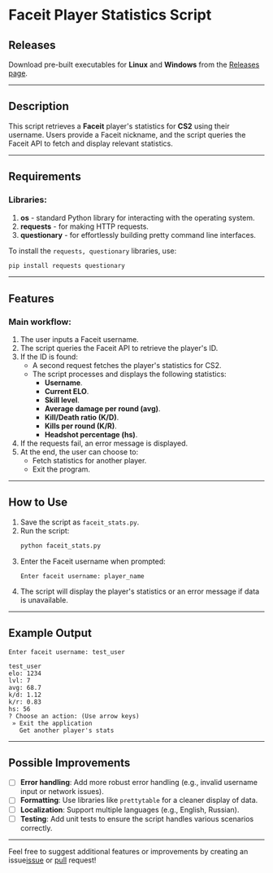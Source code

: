 # Faceit Player Statistics Script

## Releases

Download pre-built executables for **Linux** and **Windows** from the [Releases page](https://github.com/Slipum/Script-Faceit-Stats/releases).

---

## Description

This script retrieves a **Faceit** player's statistics for **CS2** using their username. Users provide a Faceit nickname, and the script queries the Faceit API to fetch and display relevant statistics.

---

## Requirements

### Libraries:

1. **os** - standard Python library for interacting with the operating system.
2. **requests** - for making HTTP requests.
3. **questionary** - for effortlessly building pretty command line interfaces.

To install the `requests, questionary` libraries, use:

```bash
pip install requests questionary
```

---

## Features

### Main workflow:

1. The user inputs a Faceit username.
2. The script queries the Faceit API to retrieve the player's ID.
3. If the ID is found:
   - A second request fetches the player's statistics for CS2.
   - The script processes and displays the following statistics:
     - **Username**.
     - **Current ELO**.
     - **Skill level**.
     - **Average damage per round (avg)**.
     - **Kill/Death ratio (K/D)**.
     - **Kills per round (K/R)**.
     - **Headshot percentage (hs)**.
4. If the requests fail, an error message is displayed.
5. At the end, the user can choose to:
   - Fetch statistics for another player.
   - Exit the program.

---

## How to Use

1. Save the script as `faceit_stats.py`.
2. Run the script:
   ```bash
   python faceit_stats.py
   ```
3. Enter the Faceit username when prompted:
   ```
   Enter faceit username: player_name
   ```
4. The script will display the player's statistics or an error message if data is unavailable.

---

## Example Output

```
Enter faceit username: test_user

test_user
elo: 1234
lvl: 7
avg: 68.7
k/d: 1.12
k/r: 0.83
hs: 56
? Choose an action: (Use arrow keys)
 » Exit the application
   Get another player's stats
```

---

## Possible Improvements

- [ ] **Error handling**: Add more robust error handling (e.g., invalid username input or network issues).
- [ ] **Formatting**: Use libraries like `prettytable` for a cleaner display of data.
- [ ] **Localization**: Support multiple languages (e.g., English, Russian).
- [ ] **Testing**: Add unit tests to ensure the script handles various scenarios correctly.
<!-- for example `[X]` is selected Checkbox -->

---

Feel free to suggest additional features or improvements by creating an issue[issue](https://github.com/Slipum/Script-Faceit-Stats/issues) or [pull](https://github.com/Slipum/Script-Faceit-Stats/pulls) request!
